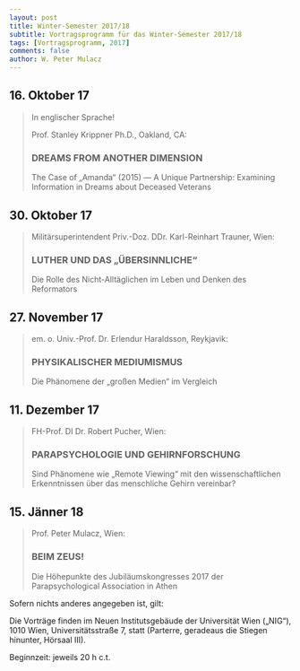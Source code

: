 ```yaml
---
layout: post
title: Winter-Semester 2017/18
subtitle: Vortragsprogramm für das Winter-Semester 2017/18
tags: [Vortragsprogramm, 2017]
comments: false
author: W. Peter Mulacz
---
```


## 16. Oktober 17
> In englischer Sprache!
> 
> Prof. Stanley Krippner Ph.D., Oakland, CA:
> ### DREAMS FROM ANOTHER DIMENSION
> The Case of „Amanda“ (2015) — A Unique Partnership: Examining Information in Dreams about Deceased Veterans


## 30. Oktober 17
> Militärsuperintendent Priv.-Doz. DDr. Karl-Reinhart Trauner, Wien:
> ### LUTHER UND DAS „ÜBERSINNLICHE“
> Die Rolle des Nicht-Alltäglichen im Leben und Denken des Reformators



## 27. November 17
> em. o. Univ.-Prof. Dr. Erlendur Haraldsson, Reykjavik:
> ### PHYSIKALISCHER MEDIUMISMUS
> Die Phänomene der „großen Medien“ im Vergleich


## 11. Dezember 17
> FH-Prof. DI Dr. Robert Pucher, Wien:
> ### PARAPSYCHOLOGIE UND GEHIRNFORSCHUNG
> Sind Phänomene wie „Remote Viewing“ mit den wissenschaftlichen Erkenntnissen über das menschliche Gehirn vereinbar?


## 15. Jänner 18
> Prof. Peter Mulacz, Wien:
> ### BEIM ZEUS!
> Die Höhepunkte des Jubiläumskongresses 2017 der Parapsychological Association in Athen






Sofern nichts anderes angegeben ist, gilt:

Die Vorträge finden im Neuen Institutsgebäude der Universität Wien („NIG“), 1010 Wien, Universitätsstraße 7, statt (Parterre, geradeaus die Stiegen hinunter, Hörsaal III).

Beginnzeit: jeweils 20 h c.t.


